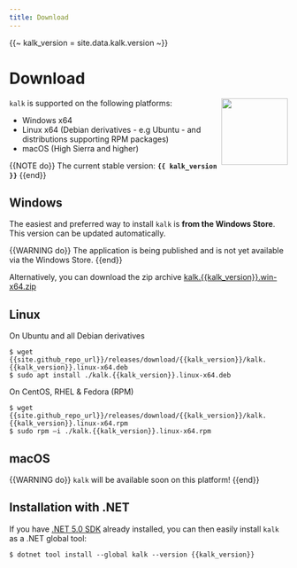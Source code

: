 ```yaml
---
title: Download
---
```

{{~ kalk_version = site.data.kalk.version ~}}
# Download

<img align="right" width="120px" height="120px" src="/img/kalk-logo-large.png">

`kalk` is supported on the following platforms:

- Windows x64
- Linux x64 (Debian derivatives - e.g Ubuntu - and distributions supporting RPM packages)
- macOS (High Sierra and higher)

{{NOTE do}}
The current stable version: **`{{ kalk_version }}`**
{{end}}

## Windows

The easiest and preferred way to install `kalk` is **from the Windows Store**. This version can be updated automatically. 

{{WARNING do}}
The application is being published and is not yet available via the Windows Store.
{{end}}

Alternatively, you can download the zip archive [kalk.{{kalk_version}}.win-x64.zip]({{site.github_repo_url}}/releases/download/{{kalk_version}}/kalk.{{kalk_version}}.win-x64.zip)

## Linux

On Ubuntu and all Debian derivatives

```shell-session
$ wget {{site.github_repo_url}}/releases/download/{{kalk_version}}/kalk.{{kalk_version}}.linux-x64.deb
$ sudo apt install ./kalk.{{kalk_version}}.linux-x64.deb
```

On CentOS, RHEL & Fedora (RPM)

```shell-session
$ wget {{site.github_repo_url}}/releases/download/{{kalk_version}}/kalk.{{kalk_version}}.linux-x64.rpm
$ sudo rpm –i ./kalk.{{kalk_version}}.linux-x64.rpm
```

## macOS

{{WARNING do}}
`kalk` will be available soon on this platform!
{{end}}

<!--
You can install `kalk` with [homebrew](https://brew.sh/)

```shell-session
$ brew tap xoofx/kalk 
$ brew install kalk
```

You can also download a tar.gz archive [kalk.{{kalk_version}}.osx-x64.tar.gz]({{site.github_repo_url}}/releases/download/{{kalk_version}}/kalk.{{kalk_version}}.osx-x64.tar.gz)
-->

## Installation with .NET

If you have [.NET 5.0 SDK](https://dotnet.microsoft.com/download/dotnet/5.0) already installed, you can then easily install `kalk` as a .NET global tool:

```shell-session
$ dotnet tool install --global kalk --version {{kalk_version}}
```
